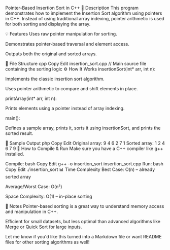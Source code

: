  Pointer-Based Insertion Sort in C++
📝 Description
This program demonstrates how to implement the Insertion Sort algorithm using pointers in C++. Instead of using traditional array indexing, pointer arithmetic is used for both sorting and displaying the array.

💡 Features
Uses raw pointer manipulation for sorting.

Demonstrates pointer-based traversal and element access.

Outputs both the original and sorted arrays.

📂 File Structure
cpp
Copy
Edit
insertion_sort.cpp   // Main source file containing the sorting logic
⚙️ How It Works
insertionSort(int* arr, int n):

Implements the classic insertion sort algorithm.

Uses pointer arithmetic to compare and shift elements in place.

printArray(int* arr, int n):

Prints elements using a pointer instead of array indexing.

main():

Defines a sample array, prints it, sorts it using insertionSort, and prints the sorted result.

🧪 Sample Output
php
Copy
Edit
Original array: 9 4 6 2 7 1 
Sorted array: 1 2 4 6 7 9 
🚀 How to Compile & Run
Make sure you have a C++ compiler like g++ installed.

Compile:
bash
Copy
Edit
g++ -o insertion_sort insertion_sort.cpp
Run:
bash
Copy
Edit
./insertion_sort
📊 Time Complexity
Best Case: O(n) – already sorted array

Average/Worst Case: O(n²)

Space Complexity: O(1) – in-place sorting

📎 Notes
Pointer-based sorting is a great way to understand memory access and manipulation in C++.

Efficient for small datasets, but less optimal than advanced algorithms like Merge or Quick Sort for large inputs.

Let me know if you'd like this turned into a Markdown file or want README files for other sorting algorithms as well!











